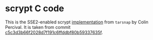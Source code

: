 # scrypt C code

This is the SSE2-enabled scrypt
[implementation](https://github.com/Tarsnap/scrypt) from `tarsnap` by
Colin Percival. It is taken from commit
[c5c3d3b66f2028d7f191c6ffddbf80b59337635f](https://github.com/Tarsnap/scrypt/commit/c5c3d3b66f2028d7f191c6ffddbf80b59337635f).